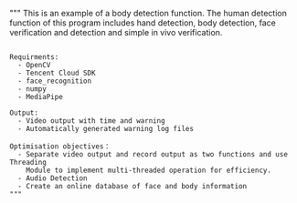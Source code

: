 """
This is an example of a body detection function. The human detection function 
of this program includes hand detection, body detection, face verification and 
detection and simple in vivo verification.
~~~~~~~~~~~~~~

Requirments:
  - OpenCV
  - Tencent Cloud SDK
  - face_recognition
  - numpy
  - MediaPipe

Output:
  - Video output with time and warning
  - Automatically generated warning log files
 
Optimisation objectives：
  - Separate video output and record output as two functions and use Threading 
    Module to implement multi-threaded operation for efficiency.
  - Audio Detection
  - Create an online database of face and body information
"""
